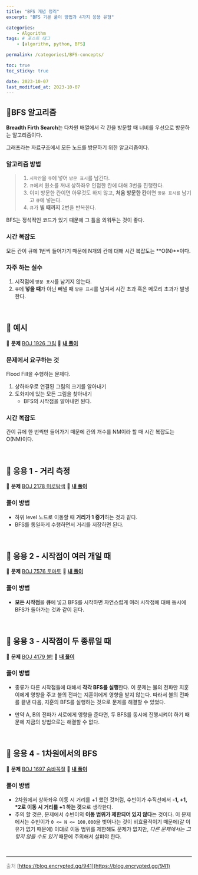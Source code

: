 ```yaml
---
title: "BFS 개념 정리"
excerpt: "BFS 기본 풀이 방법과 4가지 응용 유형"

categories:
    - Algorithm
tags: # 포스트 태그
    - [algorithm, python, BFS]

permalink: /categories1/BFS-concepts/

toc: true
toc_sticky: true

date: 2023-10-07
last_modified_at: 2023-10-07
---
```


## 🍊BFS 알고리즘

**Breadth Firth Search**는 다차원 배열에서 각 칸을 방문할 때 너비를 우선으로 방문하는 알고리즘이다.

그래프라는 자료구조에서 모든 노드를 방문하기 위한 알고리즘이다.

### 알고리즘 방법

> 1. `시작칸`을 `큐`에 넣어 `방문 표시`를 남긴다.
> 2. `큐`에서 원소를 꺼내 상하좌우 인접한 칸에 대해 3번을 진행한다.
> 3. 이미 방문한 칸이면 아무것도 하지 않고, **처음 방문한 칸**이면 `방문 표시를` 남기고 `큐`에 넣는다.
> 4. `큐`가 **빌 때까지** 2번을 반복한다.

BFS는 정석적인 코드가 있기 때문에 그 틀을 외워두는 것이 좋다.

### 시간 복잡도

모든 칸이 큐에 1번씩 들어가기 때문에 N개의 칸에 대해 시간 복잡도는 **O(N)**이다.

### 자주 하는 실수

1. 시작점에 `방문 표시`를 남기지 않는다.
2. `큐`에 **넣을 때**가 아닌 빼낼 때 `방문 표시`를 남겨서 시간 초과 혹은 메모리 초과가 발생한다.

<br>

## 🍊 예시

📝 **문제** [BOJ 1926 그림](https://www.acmicpc.net/problem/1926)
📝 **[내 풀이](https://github.com/asaei623/Algorithm-Study-Python/blob/main/BFS/%EA%B7%B8%EB%A6%BC.py)**

### 문제에서 요구하는 것

Flood Fill을 수행하는 문제다.

1. 상하좌우로 연결된 그림의 크기를 알아내기
2. 도화지에 있는 모든 그림을 찾아내기
    - BFS의 시작점을 알아내면 된다.

### 시간 복잡도

칸이 큐에 한 번씩만 들어가기 때문에 칸의 개수를 NM이라 할 때 시간 복잡도는 O(NM)이다.

<br>

## 🍊 응용 1 - 거리 측정

📝 **문제** [BOJ 2178 미로탐색](https://www.acmicpc.net/problem/2178) 📝 **[내 풀이](https://github.com/asaei623/Algorithm-Study-Python/blob/main/BFS/%EB%AF%B8%EB%A1%9C_%ED%83%90%EC%83%89.py)**

### 풀이 방법

-   하위 level 노드로 이동할 때 **거리가 1 증가**하는 것과 같다.
-   BFS를 동일하게 수행하면서 거리를 저장하면 된다.

<br>

## 🍊 응용 2 - 시작점이 여러 개일 때

📝 **문제** [BOJ 7576 토마토](https://www.acmicpc.net/problem/7576) 📝 **[내 풀이](https://github.com/asaei623/Algorithm-Study-Python/blob/main/BFS/%ED%86%A0%EB%A7%88%ED%86%A0.py)**

### 풀이 방법

-   **모든 시작점**을 **큐**에 넣고 BFS를 시작하면 자연스럽게 여러 시작점에 대해 동시에 BFS가 돌아가는 것과 같이 된다.

<br>

## 🍊 응용 3 - 시작점이 두 종류일 때

📝 **문제** [BOJ 4179 불!](https://www.acmicpc.net/problem/4179) 📝 **[내 풀이](https://github.com/asaei623/Algorithm-Study-Python/blob/main/BFS/%EB%B6%88!.py)**

### 풀이 방법

-   종류가 다른 시작점들에 대해서 **각각 BFS를 실행**한다. 이 문제는 불의 전파만 지훈이에게 영향을 주고 불의 전파는 지훈이에게 영향을 받지 않는다. 따라서 불의 전파를 끝낸 다음, 지훈의 BFS를 실행하는 것으로 문제를 해결할 수 있었다.

-   만약 A, B의 전파가 서로에게 영향을 준다면, 두 BFS를 동시에 진행시켜야 하기 때문에 지금의 방법으로는 해결할 수 없다.

<br>

## 🍊 응용 4 - 1차원에서의 BFS

📝 **문제** [BOJ 1697 숨바꼭질](https://www.acmicpc.net/problem/1697) 📝 **[내 풀이](https://github.com/asaei623/Algorithm-Study-Python/blob/main/BFS/%EC%88%A8%EB%B0%94%EA%BC%AD%EC%A7%88.py)**

### 풀이 방법

-   2차원에서 상하좌우 이동 시 거리를 +1 했던 것처럼, 수빈이가 수직선에서 **-1, +1, \*2로 이동 시 거리를 +1 하는 것**으로 생각한다.
-   주의 할 것은, 문제에서 수빈이의 **이동 범위가 제한되어 있지 않다**는 것이다. 이 문제에서는 수빈이가 `0 <= N <= 100,000`을 벗어나는 것이 비효율적이기 때문에(갈 이유가 없기 때문에) 이대로 이동 범위를 제한해도 문제가 없지만, _다른 문제에서는 그렇지 않을 수도 있기_ 때문에 주의해서 살펴야 한다.

<br>

---

<span style="color:#888888">출처</span>
[https://blog.encrypted.gg/941](https://blog.encrypted.gg/941)
